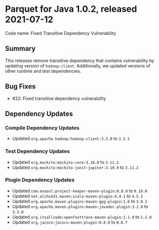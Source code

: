 # Parquet for Java 1.0.2, released 2021-07-12

Code name: Fixed Transitive Dependency Vulnerability

## Summary

This releases remove transitive dependency that contains vulnerability by updating version of `hadoop-client`. Additionally, we updated versions of other runtime and test dependencies.

## Bug Fixes

* #22: Fixed transitive dependency vulnerability

## Dependency Updates

### Compile Dependency Updates

* Updated `org.apache.hadoop:hadoop-client:3.3.0` to `3.3.1`

### Test Dependency Updates

* Updated `org.mockito:mockito-core:3.10.0` to `3.11.2`
* Updated `org.mockito:mockito-junit-jupiter:3.10.0` to `3.11.2`

### Plugin Dependency Updates

* Updated `com.exasol:project-keeper-maven-plugin:0.8.0` to `0.10.0`
* Updated `net.alchim31.maven:scala-maven-plugin:4.4.1` to `4.5.3`
* Updated `org.apache.maven.plugins:maven-gpg-plugin:1.6` to `3.0.1`
* Updated `org.apache.maven.plugins:maven-javadoc-plugin:3.2.0` to `3.3.0`
* Updated `org.itsallcode:openfasttrace-maven-plugin:1.1.0` to `1.2.0`
* Updated `org.jacoco:jacoco-maven-plugin:0.8.6` to `0.8.7`
